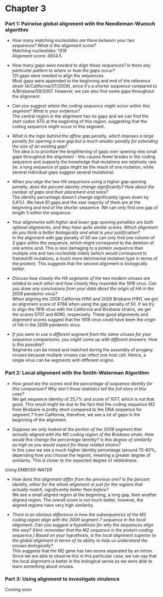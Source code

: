 # Chapter 3

### Part 1: Pairwise global alignment with the Needleman-Wunsch algorithm

- *How many matching nucleotides are there between your two sequences? What is the alignment score?*   
Matching nucleotides: 1319  
Alignment score: 4934.5  

- *How many gaps were needed to align these sequences? Is there any particular pattern to where or how the gaps occur?*  
131 gaps were needed to align the sequences.  
Most gaps were appended to the beginning and end of the reference strain (A/California/07/2009), since it's a shorter sequence compared to A/Brisbane/59/2007. However, we can also find some gaps throughout the alignment.  

- *Can you suggest where the coding sequence might occur within this segment? What is your evidence?*  
The central region in the alignment has no gaps and we can find the start codon ATG at the beginning of this region, suggesting that the coding sequence might occur in this segment.

- *What is the logic behind the affine gap penalty, which imposes a large penalty for opening a new gap but a much smaller penalty for extending the size of an existing gap?*  
The idea is to prioritize the lengthtening of gaps over opening new small gaps throughout the alignment - this causes fewer breaks in the coding sequence and supports the knowledge that mutations are relatively rare (ie. a long sequence of gaps might be the result of one mutation, while several individual gaps suggest several mutations).

- *When you align the two HA sequences using a higher gap opening penalty, does the percent identity change significantly? How about the number of gaps and their placement and sizes?*  
The identity percentage doesn't change significantly (goes down by 0,6%). 
We have 81 gaps and the vast majority of them are at the beginning and end of the shorter sequence. We can only find one gap of length 3 within the sequence.

- *Your alignments with higher and lower gap opening penalties are both optimal alignments, and they have quite similar scores. Which alignment do you think is better biologically and what is your justification?*  
In the alignment with gap penalty of 50 we can only find one column of 3 gaps within the sequence, which might correspond to the deletion of one amino acid. This is less damaging to a protein sequence than multiple one and two nucleotide indels (which would correspond to frameshift mutations, a much more detrimental mutation type in terms of the protein). This suggests that the second alignment is biologically better.

- *Discuss how closely the HA segments of the two modern viruses are related to each other and how closely they resemble the 1918 virus. Can you draw any conclusions from your data about the origin of HA in the 2009 pandemic virus?*  
When aligning the 2009 California H1N1 and 2009 Brisbane H1N1, we got an alignment score of 4768 when using the gap penalty of 50. If we try to align the 1918 virus with the California and Brisbane strains, we get the scores 5707 and 6090, respecively. These good alignments and alignment scores suggest that the 1918 virus could have been the origin of HA in the 2009 pandemic virus.

- *If you were to use a different segment from the same viruses for your sequence comparisons, you might come up with different answers. How is this possible?*  
Segments can be mixed and matched during the assembly of progeny viruses because multiple viruses can infect one host cell. Hence, a single virus can be segments with different origins.

### Part 2: Local alignment with the Smith-Waterman Algorithm

- *How good are the scores and the percentage of sequence identity for this comparison? Why don’t these statistics tell the full story in this case?*  
We get sequence identity of 25,7% and score of 1077, which is not that good. This result might be due to the fact that the coding sequence M2 from Brisbane is pretty short compared to the DNA sequence for segment 7 from California, therefore, we see a lot of gaps in the beginning of the alignment. 

- *Suppose we only looked at the portion of the 2009 segment that actually aligned with the M2 coding region of the Brisbane strain. How would this change the percentage identity? Is this degree of similarity as high as you would expect for these related strains?*  
In this case we see a much higher identity percentage (around 70-80%, depending how you choose the region), meaning a greater degree of similarity. This is closer to the expected degree of relatedness.

*Using EMBOSS-WATER*
- *How does this alignment differ from the previous one? Is the percent identity, either for the whole alignment or just for the regions that actually match, significantly better than before?*  
We see a small aligned region at the beginning, a long gap, then another aligned region. The overall score is not much better, however, the aligned regions have very high similarity.

- *There is an obvious difference in how the subsequences of the M2 coding region align with the 2009 segment 7 sequence in the local alignment. Can you suggest a hypothesis for why the sequences align this way? (Hint: remember that the M2 sequence is the protein-coding sequence.) Based on your hypothesis, is the local alignment superior to the global alignment in terms of its ability to help us understand the viruses biologically?*    
This suggests that the M2 gene has two exons separated by an intron. Since we are able to observe this in this particular case, we can say that the local alignment is better in the biological sense as we were able to learn something about viruses.

### Part 3: Using alignment to investigate virulence
Coming soon

